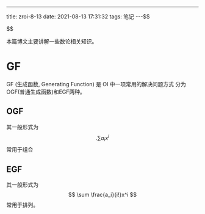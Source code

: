 ---
title: zroi-8-13
date: 2021-08-13 17:31:32
tags: 笔记
---$$

$$

本篇博文主要讲解一些数论相关知识。
<!-- more -->
# GF
GF (生成函数, Generating Function) 是 OI 中一项常用的解决问题方式
分为OGF(普通生成函数)和EGF两种。
## OGF
其一般形式为
$$.
\sum a_i x^i 
$$
常用于组合

## EGF
其一般形式为
$$
\sum \frac{a_i}{i!}x^i
$$
常用于排列。